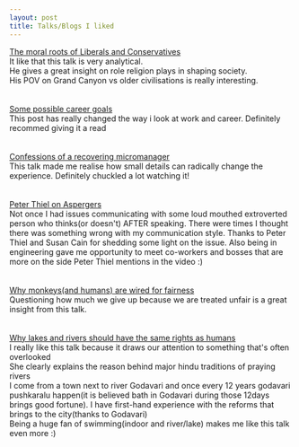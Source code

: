 ```yaml
---
layout: post
title: Talks/Blogs I liked
---
```


<div class="posts">
    <article class="post">
      <div class="entry">
        <a href="https://www.ted.com/talks/jonathan_haidt_the_moral_roots_of_liberals_and_conservatives">The moral roots of Liberals and Conservatives</a><br>
        It like that this talk is very analytical.<br>
        He gives a great insight on role religion plays in shaping society.<br>
        His POV on Grand Canyon vs older civilisations is really interesting.<br>
      </div>
      <br>
      <br>
      <div class="entry">
        <a href="https://jvns.ca/blog/2018/09/30/some-possible-career-goals/">Some possible career goals</a><br>
          This post has really changed the way i look at work and career. Definitely recommed giving it a read<br>
      </div>
      <br>
      <br>
      <div class="entry">
        <a href="https://www.ted.com/talks/chieh_huang_confessions_of_a_recovering_micromanager?language=en">Confessions of a recovering micromanager</a><br>
        This talk made me realise how small details can radically change the experience. Definitely chuckled a lot watching it!<br>
      </div>
      <br>
      <br>
      <div class="entry">
        <a href="https://www.youtube.com/watch?v=hkHvDOPNI1w">Peter Thiel on Aspergers</a><br>
          Not once I had issues communicating with some loud mouthed extroverted person who thinks(or doesn't) AFTER speaking. There were times I thought there was something wrong with my communication style. Thanks to Peter Thiel and Susan Cain for shedding some light on the issue. Also being in engineering gave me opportunity to meet co-workers and bosses that are more on the side Peter Thiel mentions in the video :)<br>
      </div>
      <br>
      <br>
      <div class="entry">
        <a href="https://www.ted.com/talks/sarah_brosnan_why_monkeys_and_humans_are_wired_for_fairness/">Why monkeys(and humans) are wired for fairness</a><br>
          Questioning how much we give up because we are treated unfair is a great insight from this talk.<br>
      </div>
      <br>
      <br>
      <div class="entry">
        <a href="https://www.ted.com/talks/kelsey_leonard_why_lakes_and_rivers_should_have_the_same_rights_as_humans">Why lakes and rivers should have the same rights as humans</a><br>
        I really like this talk because it draws our attention to something that's often overlooked<br>
        She clearly explains the reason behind major hindu traditions of praying rivers<br>
        I come from a town next to river Godavari and once every 12 years godavari pushkaralu happen(it is believed bath in Godavari during those 12days brings good fortune). I have first-hand experience with the reforms that brings to the city(thanks to Godavari)<br>
        Being a huge fan of swimming(indoor and river/lake) makes me like this talk even more :)<br>
      </div>
    </article>
</div>
